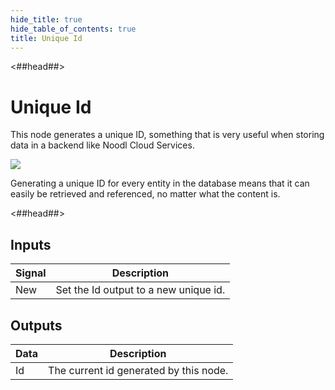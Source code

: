 ```yaml
---
hide_title: true
hide_table_of_contents: true
title: Unique Id
---
```


<##head##>

# Unique Id

This node generates a unique ID, something that is very useful when storing data in a backend like Noodl Cloud Services.

<div className="ndl-image-with-background l">

![](nodes/utilities/unique-id/unique-id.png)

</div>

Generating a unique ID for every entity in the database means that it can easily be retrieved and referenced, no matter what the content is.

<##head##>

## Inputs

| Signal                                  | Description                           |
| --------------------------------------- | ------------------------------------- |
| <span className="ndl-signal">New</span> | Set the Id output to a new unique id. |

## Outputs

| Data                                 | Description                            |
| ------------------------------------ | -------------------------------------- |
| <span className="ndl-data">Id</span> | The current id generated by this node. |
